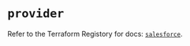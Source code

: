 # `provider`

Refer to the Terraform Registory for docs: [`salesforce`](https://registry.terraform.io/providers/hashicorp/salesforce/0.1.0/docs).
